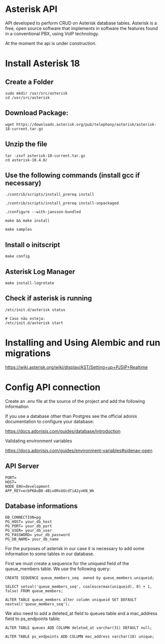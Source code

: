 Asterisk API
=========================

API developed to perform CRUD on Asterisk database tables. Asterisk is a free, open source software that implements in software the features found in a conventional PBX, using VoIP technology.

At the moment the api is under construction.

Install Asterisk 18
=========================

  Create a Folder
  ---------------

    sudo mkdir /usr/src/asterisk
    cd /usr/src/asterisk

  Download Package:
  -----------------

    wget https://downloads.asterisk.org/pub/telephony/asterisk/asterisk-18-current.tar.gz

  Unzip the file
  --------------

    tar -zxvf asterisk-18-current.tar.gz
    cd asterisk-18.4.0/

  Use the following commands (install gcc if necessary)
  --------------------------------------------

    ./contrib/scripts/install_prereq install

    ./contrib/scripts/install_prereq install-unpackaged

    ./configure --with-jansson-bundled

    make && make install

    make samples

  Install o initscript
  --------------------

    make config

  Asterisk Log Manager
  --------------------
  
    make install-logrotate

  Check if asterisk is running
  ----------------------------

    /etc/init.d/asterisk status

    # Caso não esteja:
    /etc/init.d/asterisk start


Installing and Using Alembic and run migrations
============================

  https://wiki.asterisk.org/wiki/display/AST/Setting+up+PJSIP+Realtime

Config API connection
=============================

Create an .env file at the source of the project and add the following information

If you use a database other than Postgres see the official adonis documentation to configure your database:

https://docs.adonisjs.com/guides/database/introduction

Validating environment variables

https://docs.adonisjs.com/guides/environment-variables#sidenav-open


  API Server
  ----------

    PORT=
    HOST=
    NODE_ENV=development
    APP_KEY=ecbPKAuB0-4Bix0RsUOcdTiA2yxKN_Wk

  Database informations
  ---------------------

    DB_CONNECTION=pg
    PG_HOST= your_db_host
    PG_PORT= your_db_port
    PG_USER= your_db_user
    PG_PASSWORD= your_db_password
    PG_DB_NAME= your_db_name


  For the purposes of asterisk in our case it is necessary to add some information to some tables in our database.

  First we must create a sequence for the uniqueid field of the queue_members table. We use the following query:  

    CREATE SEQUENCE queue_members_seq  owned by queue_members.uniqueid;

    SELECT setval('queue_members_seq', coalesce(max(uniqueid), 0) + 1, false) FROM queue_members;

    ALTER TABLE queue_members alter column uniqueid SET DEFAULT nextval('queue_members_seq');
  
  We also need to add a deleted_at field to queues table and a mac_address field to ps_endpoints table:
  
    ALTER TABLE queues ADD COLUMN deleted_at varchar(31) DEFAULT null;

    ALTER TABLE ps_endpoints ADD COLUMN mac_address varchar(18) unique;


